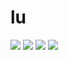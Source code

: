 # lu

![](https://media.tenor.com/jsHL_xxQEJQAAAAj/angry-funny.gif)
![](https://media.tenor.com/jsHL_xxQEJQAAAAj/angry-funny.gif)
![](https://media.tenor.com/jsHL_xxQEJQAAAAj/angry-funny.gif)
![](https://media.tenor.com/jsHL_xxQEJQAAAAj/angry-funny.gif)
